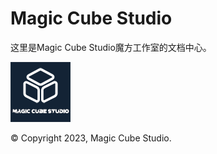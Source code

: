 # Magic Cube Studio

这里是Magic Cube Studio魔方工作室的文档中心。

![logo](/assets/images/favicon-96x96.png)

© Copyright 2023, Magic Cube Studio.
